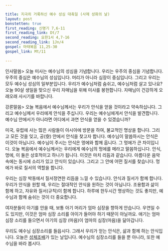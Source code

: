 ```yaml
---

title: 지극히 거룩하신 예수 성심 대축일 (사제 성화의 날)
layout: post 
bonstetten: true
first_reading: 신명기 7,6-11
first_reading_link: Dt/7
second_reading: 요한1서 4,7-16
second_reading_link: 1Jn/4
gospel: 마태복음 11,25-30 
gospel_link: Mt/11
 
---
```


인사말씀>
오늘 미사는 예수님의 성심을 기념합니다. 우리는 우주의 중심을 기념합니다. 우주의 중심은 예수님의 성심입니다. 머리가 아니라 심장이 중심입니다. 그리고 우리는 모두 예수님 성심의 일부분입니다. 우리가 예수님처럼 숨쉬고, 예수님처럼 살고 있나요?
오늘 90살 생일을 맞으신 우리 자매님을 위해 미사를 봉헌합니다. 자매님이 건강하게 오래오래 사시기를 바랍니다.

강론말씀>
오늘 복음에서 예수님께서는 우리가 안식을 얻을 것이라고 약속하십니다. 그리고 예수님께서 우리에게 안식을 주십니다. 우리는 예수님에게서 안식을 발견합니다. 예수님 안에서가 아니라면 어디에서 과연 안식을 얻을 수 있겠습니까? 

미국, 유럽에 사는 많은 사람들이 아시아에 방문을 하여, 불교적인 명상을 합니다. 그리고 모든 것을 잊고, 공(空) 안에서 안식을 찾고자 합니다. 예수님이 말씀하시는 안식은 이것이 아닙니다. 예수님이 주시는 안식은 멍에와 함께 옵니다. 그 멍에가 큰 차이입니다. 오늘 복음에서 예수님께서는 우리에게 예수님의 멍에를 메라고 말씀하십니다. 안식, 멍에, 이 둘은 상호적이고 하나가 됩니다. 이것은 마치 리듬과 같습니다. 아름다운 음악 속에는 동시에 소리가 있고 안식이 있습니다. 그리고 그 안에 어떤 질서를 찾습니다. 멍에가 바로 질서의 역할을 합니다. 

우리는 심장 박동에서 질서정연한 리듬을 느낄 수 있습니다. 안식과 질서가 함께 합니다. 우리가 안식을 원할 때, 우리는 절대적인 안식을 원하는 것이 아닙니다. 조용함과 삶이 함께 하고, 자유와 질서(규칙)이 함께 합니다. 하루에 한두시간 명상하는 것도 좋지만, 예수님과 함께 숨쉬는 것이 더 중요합니다. 

여자분들이 아기를 안을 때, 보통 아기 머리가 엄마 심장을 향하게 안습니다. 우연일 수도 있지만, 이것은 엄마 심장 소리를 아이가 들어야 하기 때문이 아닐까요. 애기는 엄마 심장 소리를 들으면서 아기의 심장 (마음)이 엄마의 심장(마음)을 닮아갑니다. 

우리도 예수님 심장소리를 들읍시다. 그래서 우리가 얻는 안식은, 삶과 함께 하는 안식입니다. 오늘은 <a href="https://maria.catholic.or.kr/dictionary/term/term_view.asp?ctxtIdNum=1848&keyword=&gubun=01">성체조배</a>가 있는 날입니다. 예수님의 심장소리를 들을 뿐 아니라, 또한 예수님을 바라 봅시다.

